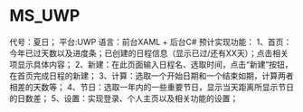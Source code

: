 # MS_UWP
代号：夏日；
平台:UWP
语言：前台XAML + 后台C#
预计实现功能：
1、首页：今年已过天数以及进度条；已创建的日程信息（显示已过/还有XX天）；点击相关项显示具体内容；
2、新建：在此页面输入日程名、选取时间，点击“新建”按钮，在首页完成日程的新建；
3、计算：选取一个开始日期和一个结束如期，计算两者相差的天数等；
4、节日：选取一年内的一些重要节日，显示当天距离所显示节日的日数差；
5、设置：实现登录、个人主页以及相关功能的设置；
